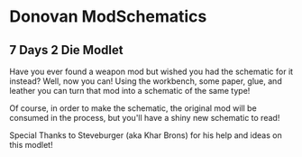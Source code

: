 # Donovan ModSchematics

## 7 Days 2 Die Modlet

Have you ever found a weapon mod but wished you had the schematic for it instead?
Well, now you can! Using the workbench, some paper, glue, and leather you can turn that mod into a schematic of the same type!

Of course, in order to make the schematic, the original mod will be consumed in the process, but you'll have a shiny new schematic to read!

Special Thanks to Steveburger (aka Khar Brons) for his help and ideas on this modlet!
